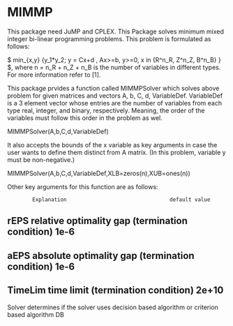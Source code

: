 # MIMMP
This package need JuMP and CPLEX.
This Package solves minimum mixed integer bi-linear programming problems. This problem is formulated as follows:

$  min_{x,y} {y_1*y_2; y = Cx+d , Ax>=b, y>=0, x in {R^n_R, Z^n_Z, B^n_B} }  $,
where n = n_R + n_Z + n_B is the number of variables in different types. For more information refer to [1].

This package prvides a function called MIMMPSolver which solves above problem for given matrices and vectors A, b, C, d, VariableDef. VariableDef is a 3 element vector whose entries are the number of variables from each type real, integer, and binary, respectively. Meaning, the order of the variables must follow this order in the problem as wel. 

MIMMPSolver(A,b,C,d,VariableDef)

It also accepts the bounds of the x variable as key arguments in case the user wants to define them distinct from A matrix. (In this problem, variable y must be non-negative.)

MIMMPSolver(A,b,C,d,VariableDef,XLB=zeros(n),XUB=ones(n))

Other key arguments for this function are as follows:


			Explanation                 				default value

rEPS 			relative optimality gap (termination condition)		1e-6
-----------------------------------------------------------------------------------------------
aEPS 			absolute optimality gap (termination condition)		1e-6
-----------------------------------------------------------------------------------------------
TimeLim			time limit (termination condition)	 		2e+10
-----------------------------------------------------------------------------------------------
Solver		determines if the solver uses decision based algorithm 
				or criterion based algorithm			DB
			

